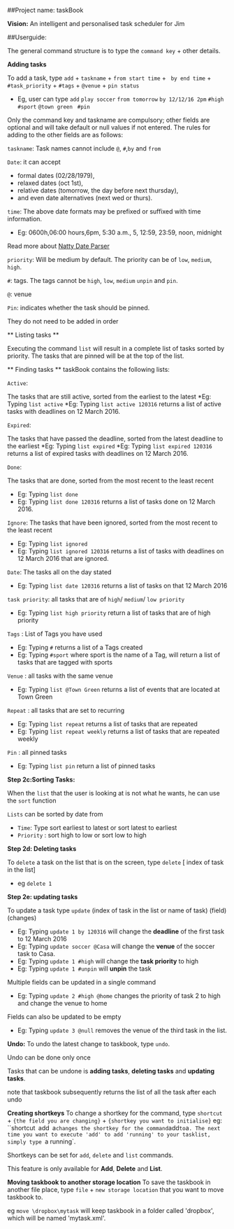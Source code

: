<!-- @@author A0141064U -->

##Project name: taskBook

**Vision:** An intelligent and personalised task scheduler for Jim

##Userguide: 

The general command structure is to type the `command key` + other details.

**Adding tasks**

To add a task, type `add` + `taskname` + `from start time` + ` by end time` + `#task_priority` + `#tags` + `@venue`  + `pin status`

* Eg, user can type `add` `play soccer` `from tomorrow` `by 12/12/16 2pm` `#high` `#sport` `@town green` ` #pin`

Only the command key and taskname are compulsory; other fields are optional and will take default or null values if not entered. The rules for adding to the other fields are as follows:

`taskname`: Task names cannot include `@`, `#`,`by` and `from`

`Date`: it can accept 
* formal dates (02/28/1979), 
* relaxed dates (oct 1st), 
* relative dates (tomorrow, the day before next thursday), 
* and even date alternatives (next wed or thurs).

`time`: The above date formats may be prefixed or suffixed with time information. 
* Eg: 0600h,06:00 hours,6pm, 5:30 a.m., 5, 12:59, 23:59, noon, midnight

Read more about [Natty Date Parser](http://natty.joestelmach.com/)

`priority`: Will be medium by default. The priority can be of `low`, `medium`, `high`.

`#`: tags. The tags cannot be `high`, `low`, `medium` `unpin` and `pin`. 

`@`: venue

`Pin`: indicates whether the task should be pinned.

They do not need to be added in order

** Listing tasks **

Executing the command `list` will result in a complete list of tasks sorted by priority. The tasks that are pinned will be at the top of the list.

** Finding tasks ** 
taskBook contains the following lists: 

`Active`: 

The tasks that are still active, sorted from the earliest to the latest
*Eg: Typing `list active`
*Eg: Typing `list active 120316` returns a list of active tasks with deadlines on 12 March 2016.

`Expired`: 

The tasks that have passed the deadline, sorted from the latest deadline to the earliest
*Eg: Typing `list expired`
*Eg: Typing `list expired 120316` returns a list of expired tasks with deadlines on 12 March 2016.

`Done`: 

The tasks that are done, sorted from the most recent to the least recent

* Eg: Typing `list done`
* Eg: Typing `list done 120316` returns a list of tasks done on 12 March 2016.

`Ignore`: The tasks that have been ignored, sorted from the most recent to the least recent
* Eg: Typing `list ignored`
* Eg: Typing `list ignored 120316` returns a list of tasks with deadlines on 12 March 2016 that are ignored.

`Date`: The tasks all on the day stated
* Eg: Typing `list date 120316` returns a list of tasks on that 12 March 2016

`task priority`: all tasks that are of `high`/ `medium`/ `low priority`
* Eg: Typing `list high priority` return a list of tasks that are of high priority 

`Tags` : List of Tags you have used
* Eg: Typing `#` returns a list of a Tags created
* Eg: Typing `#sport` where sport is the name of a Tag, will return a list of tasks that are tagged with sports 

`Venue` : all tasks with the same venue
* Eg: Typing `list @Town Green` returns a list of events that are located at Town Green

`Repeat` : all tasks that are set to recurring
* Eg: Typing `list repeat` returns a list of tasks that are repeated
* Eg: Typing `list repeat weekly` returns a list of tasks that are repeated weekly

`Pin` : all pinned tasks
* Eg: Typing `list pin` return a list of pinned tasks

**Step 2c:Sorting Tasks:**
 
When the `list` that the user is looking at is not what he wants, he can use the `sort` function

`Lists` can be sorted by date from
* `Time`: Type sort earliest to latest or sort latest to earliest
* `Priority` : sort high to low or sort low to high


**Step 2d: Deleting tasks**

To `delete` a task on the list that is on the screen, type `delete` [ index of task in the list] 
* eg `delete 1 `



**Step 2e: updating tasks**

To update a task type `update` (index of task in the list or name of task) (field) (changes)
* Eg: Typing `update 1 by 120316` will change the **deadline** of the first task to 12 March 2016
* Eg: Typing `update soccer @Casa` will change the **venue** of the soccer task to Casa.
* Eg: Typing `update 1 #high` will change the **task priority** to high
* Eg: Typing `update 1 #unpin` will **unpin** the task

Multiple fields can be updated in a single command
* Eg: Typing `update 2 #high @home` changes the priority of task 2 to high and change the venue to home

Fields can also be updated to be empty
* Eg: Typing `update 3 @null` removes the venue of the third task in the list. 

**Undo:**
To undo the latest change to taskbook, type `undo`.

Undo can be done only once

Tasks that can be undone is **adding tasks**, **deleting tasks** and **updating tasks**. 

note that taskbook subsequently returns the list of all the task after each undo


**Creating shortkeys**
To change a shortkey for the command, type `shortcut` + `{the field you are changing}` + `{shortkey you want to initialise}` eg: ``shortcut` `add` `a` changes the shortkey for the command `add` to `a`. The next time you want to execute 'add' to add 'running' to your tasklist, simply type `a running`.

Shortkeys can be set for `add`, `delete` and `list` commands. 

This feature is only available for **Add**, **Delete** and **List**. 

**Moving taskbook to another storage location** 
To save the taskbook in another file place, type `file` + `new storage location` that you want to move taskbook to. 

eg `move \dropbox\mytask` will keep taskbook in a folder called 'dropbox', which will be named 'mytask.xml'. 



